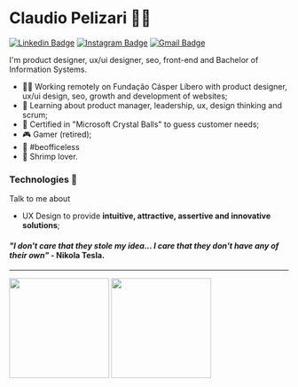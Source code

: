 
# Claudio Pelizari  👨‍💻

[![Linkedin Badge](https://img.shields.io/badge/-LinkedIn-blue?style=flat-square&logo=Linkedin&logoColor=white&link=https://www.linkedin.com/in/pelizari/)](https://www.linkedin.com/in/pelizari/)
[![Instagram Badge](https://img.shields.io/badge/-instagram-E1306C?style=flat-square&logo=Instagram&logoColor=white&link=https://www.instagram.com/pelizari/)](https://www.instagram.com/pelizari/)
[![Gmail Badge](https://img.shields.io/badge/-Gmail-c14438?style=flat-square&logo=Gmail&logoColor=white&link=mailto:claudiopelizari@gmail.com)](mailto:claudiopelizari@gmail.com)


I'm product designer, ux/ui designer, seo, front-end and Bachelor of Information Systems.

- 👨‍💻 Working remotely on Fundação Cásper Líbero with product designer, ux/ui design, seo, growth and development of websites;
- 🧠 Learning about product manager, leadership, ux, design thinking and scrum;    
- 🔮 Certified in "Microsoft Crystal Balls" to guess customer needs;
- 🎮 Gamer (retired);
- 🏡 #beofficeless    
- 🍤 Shrimp lover.

### Technologies :rocket:

Talk to me about

- UX Design to provide **intuitive, attractive, assertive and innovative solutions**;



#### <em>"I don't care that they stole my idea... I care that they don't have any of their own"</em> - Nikola Tesla.

____


<img height="180em" src="https://github-readme-stats.vercel.app/api?username=claudiopelizari&show_icons=true&theme=dark&include_all_commits=true&count_private=true"/> <img height="180em" src="https://github-readme-stats.vercel.app/api/top-langs/?username=claudiopelizari&layout=compact&langs_count=16&theme=dark"/>
